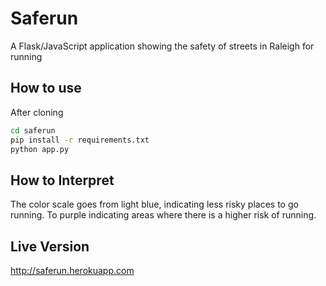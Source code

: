 # Saferun
A Flask/JavaScript application showing the safety of streets in Raleigh for running

## How to use
After cloning

```bash
cd saferun
pip install -r requirements.txt
python app.py
```

## How to Interpret
The color scale goes from light blue, indicating less risky places to go running. To purple indicating areas where there is a higher risk of running.

## Live Version
http://saferun.herokuapp.com

